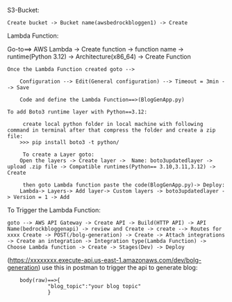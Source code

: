 S3-Bucket:

	Create bucket -> Bucket name(awsbedrockbloggen1) -> Create

Lambda Function:

Go-to==> AWS Lambda -> Create function -> function name -> runtime(Python 3.12) -> Architecture(x86_64) -> Create Function

	Once the Lambda Function created goto -->

		Configuration --> Edit(General configuration) --> Timeout = 3min --> Save

		Code and define the Lambda Function==>(BlogGenApp.py)

	To add Boto3 runtime layer with Python==3.12:
		
	     create local python folder in local machine with following command in terminal after that compress the folder and create a zip file:
		>>> pip install boto3 -t python/
		
	     To create a Layer goto:
		Open the layers -> Create layer ->  Name: boto3updatedlayer -> upload .zip file -> Compatible runtimes(Python== 3.10,3.11,3.12) -> Create

	     then goto Lambda function paste the code(BlogGenApp.py)-> Deploy:
		Lambda-> Layers-> Add layer-> Custom layers -> boto3updatedlayer -> Version = 1 -> Add

To Trigger the Lambda Function:

	goto --> AWS API Gateway -> Create API -> Build(HTTP API) -> API Name(bedrockbloggenapi) -> review and Create -> create --> Routes for xxxx Create -> POST(/bolg-generation) -> Create -> Attach integrations -> Create an integration -> Integration type(Lambda Function) -> Choose Lambda function -> Create -> Stages(Dev) -> Deploy

(https://xxxxxxxx.execute-api.us-east-1.amazonaws.com/dev/bolg-generation) use this in postman to trigger the api to generate blog:

		body(raw)==>{
			     "blog_topic":"your blog topic"
			     }